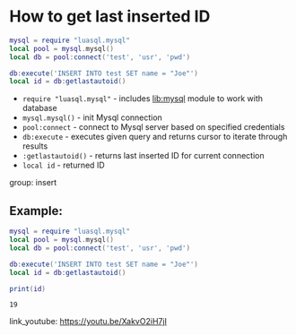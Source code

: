 # How to get last inserted ID

```lua
mysql = require "luasql.mysql"
local pool = mysql.mysql()
local db = pool:connect('test', 'usr', 'pwd')

db:execute('INSERT INTO test SET name = "Joe"')
local id = db:getlastautoid()
```

- `require "luasql.mysql"` - includes [lib:mysql](https://onelinerhub.com/lua-mysql/how-to-install-mysql-lib) module to work with database
- `mysql.mysql()` - init Mysql connection
- `pool:connect` - connect to Mysql server based on specified credentials
- `db:execute` - executes given query and returns cursor to iterate through results
- `:getlastautoid()` - returns last inserted ID for current connection
- `local id` - returned ID

group: insert

## Example: 
```lua
mysql = require "luasql.mysql"
local pool = mysql.mysql()
local db = pool:connect('test', 'usr', 'pwd')

db:execute('INSERT INTO test SET name = "Joe"')
local id = db:getlastautoid()

print(id)
```
```
19

```

link_youtube: https://youtu.be/XakvO2iH7jI
